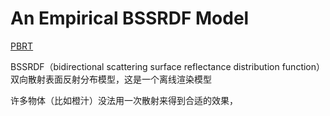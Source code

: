 # An Empirical BSSRDF Model

[PBRT](https://www.pbr-book.org/3ed-2018/Volume_Scattering/The_BSSRDF)

BSSRDF（bidirectional scattering surface reflectance distribution function）双向散射表面反射分布模型，这是一个离线渲染模型

许多物体（比如橙汁）没法用一次散射来得到合适的效果，

